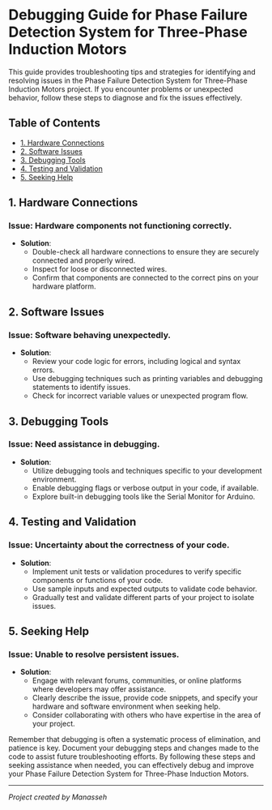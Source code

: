 # Debugging Guide for Phase Failure Detection System for Three-Phase Induction Motors

This guide provides troubleshooting tips and strategies for identifying and resolving issues in the Phase Failure Detection System for Three-Phase Induction Motors project. If you encounter problems or unexpected behavior, follow these steps to diagnose and fix the issues effectively.

## Table of Contents

- [1. Hardware Connections](#1-hardware-connections)
- [2. Software Issues](#2-software-issues)
- [3. Debugging Tools](#3-debugging-tools)
- [4. Testing and Validation](#4-testing-and-validation)
- [5. Seeking Help](#5-seeking-help)

## 1. Hardware Connections

### Issue: Hardware components not functioning correctly.

- **Solution**:
  - Double-check all hardware connections to ensure they are securely connected and properly wired.
  - Inspect for loose or disconnected wires.
  - Confirm that components are connected to the correct pins on your hardware platform.

## 2. Software Issues

### Issue: Software behaving unexpectedly.

- **Solution**:
  - Review your code logic for errors, including logical and syntax errors.
  - Use debugging techniques such as printing variables and debugging statements to identify issues.
  - Check for incorrect variable values or unexpected program flow.
  
## 3. Debugging Tools

### Issue: Need assistance in debugging.

- **Solution**:
  - Utilize debugging tools and techniques specific to your development environment.
  - Enable debugging flags or verbose output in your code, if available.
  - Explore built-in debugging tools like the Serial Monitor for Arduino.
  
## 4. Testing and Validation

### Issue: Uncertainty about the correctness of your code.

- **Solution**:
  - Implement unit tests or validation procedures to verify specific components or functions of your code.
  - Use sample inputs and expected outputs to validate code behavior.
  - Gradually test and validate different parts of your project to isolate issues.
  
## 5. Seeking Help

### Issue: Unable to resolve persistent issues.

- **Solution**:
  - Engage with relevant forums, communities, or online platforms where developers may offer assistance.
  - Clearly describe the issue, provide code snippets, and specify your hardware and software environment when seeking help.
  - Consider collaborating with others who have expertise in the area of your project.

Remember that debugging is often a systematic process of elimination, and patience is key. Document your debugging steps and changes made to the code to assist future troubleshooting efforts. By following these steps and seeking assistance when needed, you can effectively debug and improve your Phase Failure Detection System for Three-Phase Induction Motors.

---

*Project created by Manasseh*
